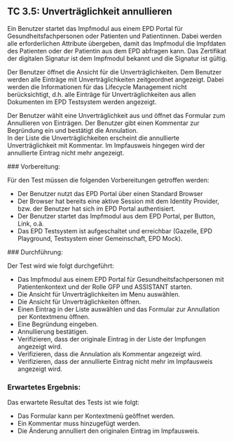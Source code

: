 ## TC 3.5: Unverträglichkeit annullieren

Ein Benutzer startet das Impfmodul aus einem EPD Portal für Gesundheitsfachpersonen oder Patienten und Patientinnen.  Dabei werden alle erforderlichen Attribute übergeben, damit das Impfmodul die Impfdaten des Patienten oder der Patientin aus dem EPD abfragen kann. Das Zertifikat der digitalen Signatur ist dem Impfmodul bekannt und die Signatur ist gültig.

Der Benutzer öffnet die Ansicht für die Unverträglichkeiten. Dem Benutzer werden alle Einträge mit Unverträglichkeiten zeitgeordnet angezeigt. Dabei werden die Informationen für das Lifecycle Management nicht berücksichtigt, d.h. alle Einträge für Unverträglichkeiten aus allen Dokumenten im EPD Testsystem werden angezeigt.

Der Benutzer wählt eine Unverträglichkeit aus und öffnet das Formular zum Annullieren von Einträgen. Der Benutzer gibt einen Kommentar zur Begründung ein und bestätigt die Annulation.   
In der Liste die Unverträglichkeiten erscheint die annullierte Unverträglichkeit mit Kommentar. Im Impfausweis hingegen wird der annullierte Eintrag nicht mehr angezeigt.


### Vorbereitung:

Für den Test müssen die folgenden Vorbereitungen getroffen werden:
- Der Benutzer nutzt das EPD Portal über einen Standard Browser
- Der Browser hat bereits eine aktive Session mit dem Identity Provider, bzw. der Benutzer hat sich im EPD Portal authentisiert.
- Der Benutzer startet das Impfmodul aus dem EPD Portal, per Button, Link, o.ä.  
- Das EPD Testsystem ist aufgeschaltet und erreichbar (Gazelle, EPD Playground, Testsystem einer Gemeinschaft, EPD Mock).


### Durchführung:

Der Test wird wie folgt durchgeführt:
- Das Impfmodul aus einem EPD Portal für Gesundheitsfachpersonen mit Patientenkontext und der Rolle GFP und ASSISTANT starten.
- Die Ansicht für Unverträglichkeiten im Menu auswählen.
- Die Ansicht für Unverträglichkeiten öffnen.
- Einen Eintrag in der Liste auswählen und das Formular zur Annullation per Kontextmenu öffnen.
- Eine Begründung eingeben.
- Annullierung bestätigen.
- Verifizieren, dass der originale Eintrag in der Liste der Impfungen angezeigt wird.
- Verifizieren, dass die Annulation als Kommentar angezeigt wird.
- Verifizieren, dass der annullierte Eintrag nicht mehr im Impfausweis angezeigt wird.

### Erwartetes Ergebnis:

Das erwartete Resultat des Tests ist wie folgt:
- Das Formular kann per Kontextmenü geöffnet werden.
- Ein Kommentar muss hinzugefügt werden.
- Die Änderung annulliert den originalen Eintrag im Impfausweis.
